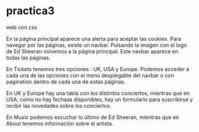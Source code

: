 # practica3
web con css

En la página principal aparece una alerta para aceptar las cookies.
Para navegar por las páginas, existe un navbar. Pulsando la imagen con el logo de Ed Sheeran volvemos a la página principal.
Este navbar aparece en todas las páginas.

En Tickets tenemos tres opciones : UK, USA y Europe.
Podemos acceder a cada una de las opciones con el menú desplegable del navbar o con pagination dentro de cada una de estas páginas.

En UK y Europe hay una tabla con los distintos conciertos, mientras que en USA, como no hay fechaas disponibles, hay un formulario para suscribirse y recibir las novedades sobre los conciertos.

En Music podemos escuchar lo último de Ed Sheeran, mientras que en About tenemos información sobre el artista.
